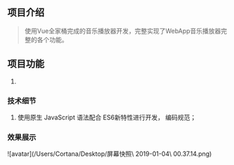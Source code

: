 ## 项目介绍

> 使用Vue全家桶完成的音乐播放器开发，完整实现了WebApp音乐播放器完整的各个功能。

## 项目功能
1. 

### 技术细节
1. 使用原生 JavaScript 语法配合 ES6新特性进行开发， 编码规范；

### 效果展示 
![avatar](/Users/Cortana/Desktop/屏幕快照\ 2019-01-04\ 00.37.14.png)
